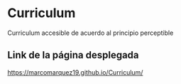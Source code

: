# Curriculum
Curriculum accesible de acuerdo al principio perceptible

## Link de la página desplegada
https://marcomarquez19.github.io/Curriculum/
